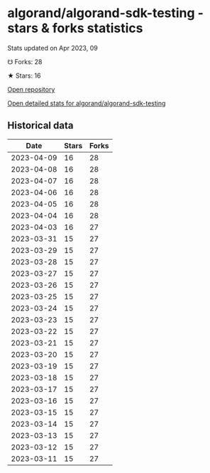 # algorand/algorand-sdk-testing - stars & forks statistics

Stats updated on Apr 2023, 09

☋ Forks: 28

★ Stars: 16

[Open repository](https://github.com/algorand/algorand-sdk-testing)

[Open detailed stats for algorand/algorand-sdk-testing](https://reviewgithub.com/rep/algorand/algorand-sdk-testing)

## Historical data
| Date | Stars | Forks |
|------|-------|-------|
| 2023-04-09 | 16 | 28 | 
| 2023-04-08 | 16 | 28 | 
| 2023-04-07 | 16 | 28 | 
| 2023-04-06 | 16 | 28 | 
| 2023-04-05 | 16 | 28 | 
| 2023-04-04 | 16 | 28 | 
| 2023-04-03 | 16 | 27 | 
| 2023-03-31 | 15 | 27 | 
| 2023-03-29 | 15 | 27 | 
| 2023-03-28 | 15 | 27 | 
| 2023-03-27 | 15 | 27 | 
| 2023-03-26 | 15 | 27 | 
| 2023-03-25 | 15 | 27 | 
| 2023-03-24 | 15 | 27 | 
| 2023-03-23 | 15 | 27 | 
| 2023-03-22 | 15 | 27 | 
| 2023-03-21 | 15 | 27 | 
| 2023-03-20 | 15 | 27 | 
| 2023-03-19 | 15 | 27 | 
| 2023-03-18 | 15 | 27 | 
| 2023-03-17 | 15 | 27 | 
| 2023-03-16 | 15 | 27 | 
| 2023-03-15 | 15 | 27 | 
| 2023-03-14 | 15 | 27 | 
| 2023-03-13 | 15 | 27 | 
| 2023-03-12 | 15 | 27 | 
| 2023-03-11 | 15 | 27 | 


